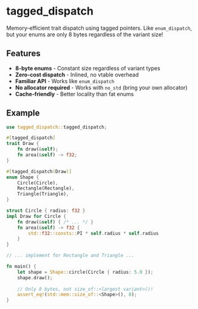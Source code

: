 # tagged_dispatch

Memory-efficient trait dispatch using tagged pointers. Like `enum_dispatch`, but your enums are only 8 bytes regardless of the variant size!

## Features

- **8-byte enums** - Constant size regardless of variant types
- **Zero-cost dispatch** - Inlined, no vtable overhead
- **Familiar API** - Works like `enum_dispatch`
- **No allocator required** - Works with `no_std` (bring your own allocator)
- **Cache-friendly** - Better locality than fat enums

## Example
```rust
use tagged_dispatch::tagged_dispatch;

#[tagged_dispatch]
trait Draw {
    fn draw(&self);
    fn area(&self) -> f32;
}

#[tagged_dispatch(Draw)]
enum Shape {
    Circle(Circle),
    Rectangle(Rectangle),
    Triangle(Triangle),
}

struct Circle { radius: f32 }
impl Draw for Circle {
    fn draw(&self) { /* ... */ }
    fn area(&self) -> f32 { 
        std::f32::consts::PI * self.radius * self.radius 
    }
}

// ... implement for Rectangle and Triangle ...

fn main() {
    let shape = Shape::circle(Circle { radius: 5.0 });
    shape.draw();
    
    // Only 8 bytes, not size_of::<largest variant>()!
    assert_eq!(std::mem::size_of::<Shape>(), 8);
}


